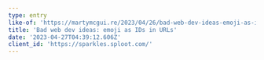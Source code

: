 ```yaml
---
type: entry
like-of: 'https://martymcgui.re/2023/04/26/bad-web-dev-ideas-emoji-as-ids-in-urls/'
title: 'Bad web dev ideas: emoji as IDs in URLs'
date: '2023-04-27T04:39:12.606Z'
client_id: 'https://sparkles.sploot.com/'
---
```


